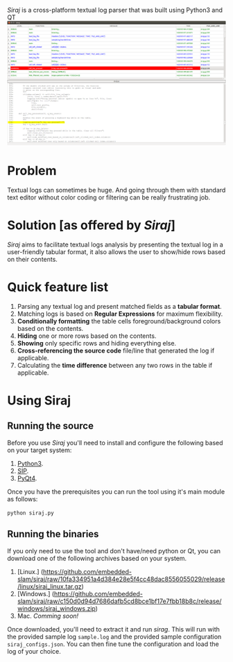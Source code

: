 *Siraj* is a cross-platform textual log parser that was built using Python3 and QT
![Siraj GUI](siraj_screenshot.png "Siraj") 

# Problem
Textual logs can sometimes be huge. And going through them with standard text 
editor without color coding or filtering can be really frustrating job.

# Solution [as offered by *Siraj*]
*Siraj*  aims to facilitate textual logs analysis by presenting the textual
log in a user-friendly tabular format, it also allows the user to show/hide rows 
based on their contents.

# Quick feature list
1.  Parsing any textual log and present matched fields as a **tabular format**.
2.  Matching logs is based on **Regular Expressions** for maximum flexibility.
2.  **Conditionally formatting** the table cells foreground/background colors based on the contents.
3.	**Hiding** one or more rows based on the contents.
4.	**Showing** only specific rows and hiding everything else.
5.  **Cross-referencing the source code** file/line that generated the log if applicable.
6.	Calculating the **time difference** between any two rows in the table if applicable.

# Using Siraj
## Running the source

Before you use *Siraj* you'll need to install and configure the following based
on your target system:

1.  [Python3](https://www.python.org/downloads/). 
2.  [SIP](http://www.riverbankcomputing.com/software/sip/download).
3.  [PyQt4](http://www.riverbankcomputing.com/software/pyqt/download).

Once you have the prerequisites you can run the tool using it's main module as
follows:

`python siraj.py` 

## Running the binaries
If you only need to use the tool and don't have/need python or Qt, you can 
download one of the following archives based on your system. 

1.	[Linux.]  	(https://github.com/embedded-slam/siraj/raw/10fa334951a4d384e28e5f4cc48dac8556055029/release/linux/siraj_linux.tar.gz)
2. 	[Windows.]	(https://github.com/embedded-slam/siraj/raw/c150d0d94d7686dafb5cd8bce1bf17e7fbb18b8c/release/windows/siraj_windows.zip) 
3.	Mac.  _Comming soon!_  

Once downloaded, you'll need to extract it and run *sirag*. This will run with 
the provided sample log `sample.log` and the provided sample configuration 
`siraj_configs.json`. You can then fine tune the configuration and load the 
log of your choice.
